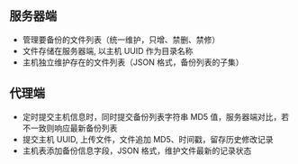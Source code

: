 ## 服务器端

- 管理要备份的文件列表（统一维护，只增、禁删、禁修）
- 文件存储在服务器端, 以主机 UUID 作为目录名称
- 主机独立维护存在的文件列表（JSON 格式，备份列表的子集）

## 代理端

- 定时提交主机信息时，同时提交备份列表字符串 MD5 值，服务器端对比，若不一致则响应最新备份列表
- 提交主机 UUID, 上传文件，文件追加 MD5、时间戳，留存历史修改记录
- 主机表添加备份信息字段，JSON 格式，维护文件最新的记录状态